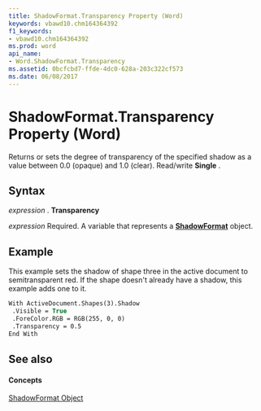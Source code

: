 ```yaml
---
title: ShadowFormat.Transparency Property (Word)
keywords: vbawd10.chm164364392
f1_keywords:
- vbawd10.chm164364392
ms.prod: word
api_name:
- Word.ShadowFormat.Transparency
ms.assetid: 0bcfcbd7-ffde-4dc0-628a-203c322cf573
ms.date: 06/08/2017
---
```



# ShadowFormat.Transparency Property (Word)

Returns or sets the degree of transparency of the specified shadow as a value between 0.0 (opaque) and 1.0 (clear). Read/write **Single** .


## Syntax

 _expression_ . **Transparency**

 _expression_ Required. A variable that represents a **[ShadowFormat](shadowformat-object-word.md)** object.


## Example

This example sets the shadow of shape three in the active document to semitransparent red. If the shape doesn't already have a shadow, this example adds one to it.


```vb
With ActiveDocument.Shapes(3).Shadow 
 .Visible = True 
 .ForeColor.RGB = RGB(255, 0, 0) 
 .Transparency = 0.5 
End With
```


## See also


#### Concepts


[ShadowFormat Object](shadowformat-object-word.md)

